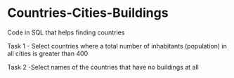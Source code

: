 # Countries-Cities-Buildings
Code in SQL that helps finding countries


Task 1 - Select countries where a total number of inhabitants (population) in all cities is greater
than 400

Task 2 -Select names of the countries that have no buildings at all

